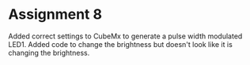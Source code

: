 # Assignment 8

Added correct settings to CubeMx to generate a pulse width modulated LED1. Added code to change the brightness but doesn't look like it is
changing the brightness.
